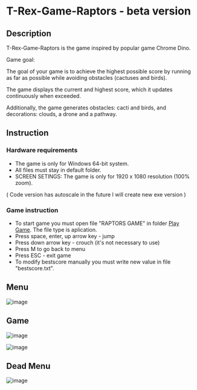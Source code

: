 # T-Rex-Game-Raptors - beta version

## Description

T-Rex-Game-Raptors is the game inspired by popular game Chrome Dino.

Game goal:

The goal of your game is to achieve the highest possible score by running as far as possible while avoiding obstacles (cactuses and birds).

The game displays the current and highest score, which it updates continuously when exceeded.

Additionally, the game generates obstacles: cacti and birds, and decorations: clouds, a drone and a pathway.

## Instruction

### Hardware requirements
- The game is only for Windows 64-bit system.
- All files must stay in default folder.
- SCREEN SETINGS: The game is only for 1920 x 1080 resolution (100% zoom).

( Code version has autoscale in the future I will create new exe version )

### Game instruction
- To start game you must open file "RAPTORS GAME" in folder [Play Game](<PlayGame>). The file type is aplication.
- Press space, enter, up arrow key - jump
- Press down arrow key - crouch (it's not necessary to use)
- Press M to go back to menu
- Press ESC - exit game
- To modify bestscore manually you must write new value in file "bestscore.txt".

## Menu

![image](https://github.com/Helltaker1/T-Rex-Game-Raptors/assets/111696215/007ca7a3-dbb4-4e18-b669-002a8cdd1bbe)

## Game

![image](https://github.com/Helltaker1/T-Rex-Game-Raptors/assets/111696215/d1dc5607-1678-4e28-88bf-b39143765f17)

![image](https://github.com/Helltaker1/T-Rex-Game-Raptors/assets/111696215/5cf99c50-1f2e-4886-823d-952d97ecbb45)

## Dead Menu

![image](https://github.com/Helltaker1/T-Rex-Game-Raptors/assets/111696215/697157cb-e20b-48d9-a597-c4e5c1d3ff18)



